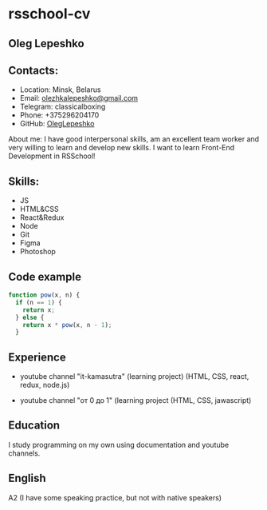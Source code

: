rsschool-cv
==========

Oleg Lepeshko
----------

Contacts:
---------
* Location: Minsk, Belarus
* Email: olezhkalepeshko@gmail.com
* Telegram: classicalboxing
* Phone: +375296204170
* GitHub: [OlegLepeshko](https://github.com/OlegLepeshko)

About me:
I have good interpersonal skills, am an excellent team worker and very willing to learn and develop new skills.
I want to learn Front-End Development in RSSchool!

Skills:
-------
- JS
- HTML&CSS
- React&Redux
- Node
- Git
- Figma
- Photoshop

Code example
------
 
```javascript
function pow(x, n) {
  if (n == 1) {
    return x;
  } else {
    return x * pow(x, n - 1);
  }
``` 

Experience
----------
* youtube channel "it-kamasutra" (learning project) (HTML, CSS, react, redux, node.js)

* youtube channel "от 0 до 1" (learning project (HTML, CSS, jawascript)


Education
-------
I study programming on my own using documentation and youtube channels.

English
-------
A2 (I have some speaking practice, but not with native speakers)

 
    